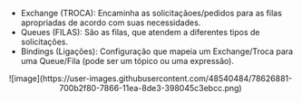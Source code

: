 - Exchange (TROCA): Encaminha as solicitaçãoes/pedidos para as filas apropriadas de acordo com suas necessidades.
- Queues (FILAS):  São as filas, que atendem a diferentes tipos de solicitações.
- Bindings (Ligações): Configuração que mapeia um Exchange/Troca para uma Queue/Fila (pode ser um tópico ou uma expressão).

<p align="center">
![image](https://user-images.githubusercontent.com/48540484/78626881-700b2f80-7866-11ea-8de3-398045c3ebcc.png)
</p>
